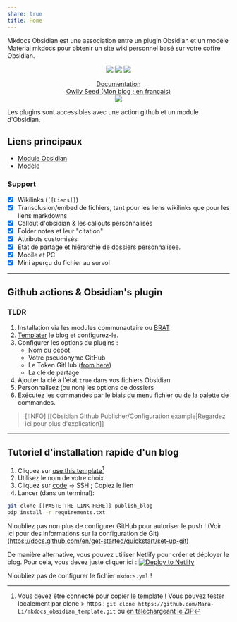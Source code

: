 ```yaml
---
share: true
title: Home
---
```


Mkdocs Obsidian est une association entre un plugin Obsidian et un modèle Material mkdocs pour obtenir un site wiki personnel basé sur votre coffre Obsidian.

<p align="center">
	<a href="https://github.com/Mara-Li/mkdocs_obsidian_publish"><img src="https://img.shields.io/github/license/Mara-Li/YAFPA-python"></img></a>
	<a href="https://obsidian.md/"><img src="https://img.shields.io/badge/Auxiliary%20Tool-Obsidian-blueviolet"></img></a>
	<a href="https://github.com/Mara-Li/mkdocs_obsidian_template/wiki/Q&A/"><img src="https://img.shields.io/badge/-Q%26A-blue?logo=data:image/svg+xml;base64,PHN2ZyB4bWxucz0iaHR0cDovL3d3dy53My5vcmcvMjAwMC9zdmciIHdpZHRoPSIyNCIgaGVpZ2h0PSIyNCIgdmlld0JveD0iMCAwIDI0IDI0Ij48cGF0aCBkPSJNMTIgMkM2LjQ4NiAyIDIgNi40ODYgMiAxMnM0LjQ4NiAxMCAxMCAxMCAxMC00LjQ4NiAxMC0xMFMxNy41MTQgMiAxMiAyem0wIDE4Yy00LjQxMSAwLTgtMy41ODktOC04czMuNTg5LTggOC04IDggMy41ODkgOCA4LTMuNTg5IDgtOCA4eiIvPjxwYXRoIGQ9Ik0xMSAxMWgydjZoLTJ6bTAtNGgydjJoLTJ6Ii8+PC9zdmc+"></img></a>
</p>
<p align="center">
	<a href="https://obsidian-publisher.netlify.app">Documentation</a><br/>
	<a href="https://www.mara-li.fr">Owlly Seed (Mon blog ; en français)</a><br/>
	<a href="https://app.netlify.com/start/deploy?repository=https://github.com/ObsidianPublisher/obsidian-mkdocs-publisher-template"><img src="https://www.netlify.com/img/deploy/button.svg"></a>
</p>

Les plugins sont accessibles avec une action github et un module d'Obsidian.

## Liens principaux
- [Module Obsidian](https://github.com/obsidianPublisher/obsidian-github-publisher)
- [Modèle](https://github.com/obsidianPublisher/obsidian-mkdocs-publisher-template)

### Support 
- [x] Wikilinks (`[[Liens]]`)
- [x] Transclusion/embed de fichiers, tant pour les liens wikilinks que pour les liens markdowns
- [x] Callout d'obsidian & les callouts personnalisés
- [x] Folder notes et leur "citation"
- [x] Attributs customisés
- [x] État de partage et hiérarchie de dossiers personnalisée.
- [x] Mobile et PC
- [x] Mini aperçu du fichier au survol 

---
## Github actions & Obsidian's plugin
### TLDR
1. Installation via les modules communautaire ou [BRAT](https://github.com/TfTHacker/obsidian42-brat)
2. [Templater](https://github.com/obsidianPublisher/mkdocs_obsidian_template) le blog et configurez-le.
3. Configurer les options du plugins : 
	- Nom du dépôt
	- Votre pseudonyme GitHub
	- Le Token GitHub ([from here](https://github.com/settings/tokens/new?scopes=repo))
	- La clé de partage
4. Ajouter la clé à l'état `true` dans vos fichiers Obsidian
5. Personnalisez (ou non) les options de dossiers
6. Exécutez les commandes par le biais du menu fichier ou de la palette de commandes.

> [!INFO] [[Obsidian Github Publisher/Configuration example|Regardez ici pour plus d'explication]]

---

## Tutoriel d'installation rapide d'un blog
1. Cliquez sur [use this template](https://github.com/obsidianPublisher/obsidian-mkdocs-publisher-template/generate)[^1]
2. Utilisez le nom de votre choix
3. Cliquez sur [code](https://docs.github.com/en/get-started/getting-started-with-git/about-remote-repositories) → SSH ; Copiez le lien
4. Lancer (dans un terminal):
```bash
git clone [[PASTE THE LINK HERE]] publish_blog
pip install -r requirements.txt
```

N'oubliez pas non plus de configurer GitHub pour autoriser le push ! (Voir ici pour des informations sur la configuration de Git) (https://docs.github.com/en/get-started/quickstart/set-up-git)

De manière alternative, vous pouvez utiliser Netlify pour créer et déployer le blog. Pour cela, vous devez juste cliquer ici : 
[![Deploy to Netlify](https://www.netlify.com/img/deploy/button.svg)](https://app.netlify.com/start/deploy?repository=https://github.com/ObsidianPublisher/obsidian-mkdocs-publisher-template)

N'oubliez pas de configurer le fichier `mkdocs.yml` !

[^1]: Vous devez être connecté pour copier le template ! Vous pouvez tester localement par clone > https : `git clone https://github.com/Mara-Li/mkdocs_obsidian_template.git` ou [en téléchargeant le ZIP](https://github.com/Mara-Li/mkdocs_obsidian_template/archive/refs/heads/main.zip)
